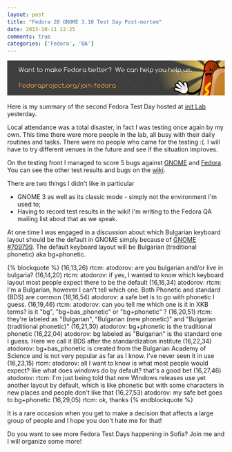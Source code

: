 ```yaml
---
layout: post
title: "Fedora 20 GNOME 3.10 Test Day Post-mortem"
date: 2013-10-11 12:25
comments: true
categories: ['Fedora', 'QA']
---
```


!["Fedora sausage banner"](/images/fedora/sausage-banner.png "Fedora sausage banner")

Here is my summary of the second Fedora Test Day hosted at
[init Lab](http://initlab.org) yesterday.

Local attendance was a total disaster, in fact I was testing once again by my own.
This time
there were more people in the lab, all busy with their daily routines and tasks.
There were no people who came for the testing :(. I will have to try different
venues in the future and see if the situation improves.

On the testing front I managed to score 5 bugs against
[GNOME](https://bugzilla.gnome.org/buglist.cgi?bug_id=709797,709799,709806,709810)
and [Fedora](https://bugzilla.redhat.com/show_bug.cgi?id=1017807).
You can see the other test results and bugs on the
[wiki](https://fedoraproject.org/wiki/Test_Day:2013-10-10_Gnome_3.10).


There are two things I didn't like in particular

* GNOME 3 as well as its classic mode - simply not the environment I'm used to;
* Having to record test results in the wiki! I'm writing to the Fedora QA
mailing list about that as we speak.


At one time I was engaged in a discussion about which Bulgarian keyboard layout
should be the default in GNOME simply because of
[GNOME #709799](https://bugzilla.gnome.org/show_bug.cgi?id=709799). The default
keyboard layout will be Bulgarian (traditional phonetic) aka bg+phonetic.

{% blockquote %}
(16,13,26) rtcm: atodorov: are you bulgarian and/or live in bulgaria?
(16,14,20) rtcm: atodorov: if yes, I wanted to know which keyboard layout most people expect there to be the default
(16,16,34) atodorov: rtcm: I'm a Bulgarian, however I can't tell which one. Both Phonetic and standard (BDS) are common
(16,16,54) atodorov: a safe bet is to go with phonetic I guess. 
(16,19,46) rtcm: atodorov: can you tell me which one is it in XKB terms? is it "bg", "bg+bas_phonetic" or "bg+phonetic" ?
(16,20,51) rtcm: they're labeled as "Bulgarian", "Bulgarian (new phonetic)" and "Bulgarian (traditional phonetic)"
(16,21,30) atodorov: bg+phonetic is the traditional phonetic
(16,22,04) atodorov: bg labeled as "Bulgarian" is the standard one I guess. Here we call it BDS after the standardization institute
(16,22,34) atodorov: bg+bas_phonetic is created from the Bulgarian Academy of Science and is not very popular as far as I know. I've never seen it in use
(16,23,15) rtcm: atodorov: all I want to know is what most people would expect? like what does windows do by default? that's a good bet
(16,27,46) atodorov: rtcm: I'm just being told that new Windows releases use yet another layout by default, which is like phonetic but with some characters in new places and people don't like that
(16,27,53) atodorov: my safe bet goes to bg+phonetic
(16,29,05) rtcm: ok, thanks
{% endblockquote %}

It is a rare occasion when you get to make a decision that affects a large group
of people and I hope you don't hate me for that! 

Do you want to see more Fedora Test Days happening in Sofia? Join me and I will
organize some more!
